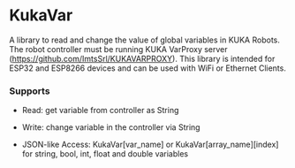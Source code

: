 # KukaVar

A library to read and change the value of global variables in KUKA Robots. The robot controller must be running KUKA VarProxy server (https://github.com/ImtsSrl/KUKAVARPROXY). This library is intended for ESP32 and ESP8266 devices and can be used with WiFi or Ethernet Clients.

### Supports

* Read: get variable from controller as String
* Write: change variable in the controller via String

* JSON-like Access: KukaVar[var_name] or KukaVar[array_name][index] for string, bool, int, float and double variables